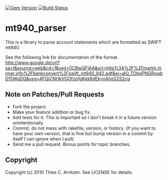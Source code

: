 [![Gem Version](https://badge.fury.io/rb/mt940_parser.svg)](http://badge.fury.io/rb/mt940_parser)
[![Build Status](https://github.com/betterplace/mt940_parser/workflows/tests/badge.svg)](https://github.com/betterplace/mt940_parser/actions)

# mt940_parser

This is a library to parse account statements which are formatted as SWIFT mt940.

See the following link for documentation of the format.
http://www.google.de/url?sa=t&source=web&cd=1&ved=0CBwQFjAA&url=http%3A%2F%2Fmartin.hinner.info%2Fbankconvert%2Fswift_mt940_942.pdf&ei=alO_TObpPNGRswbD15WqDQ&usg=AFQjCNHkVGOfzofgKkk6dEkynAho02S2cg

## Note on Patches/Pull Requests

* Fork the project.
* Make your feature addition or bug fix.
* Add tests for it. This is important so I don't break it in a
  future version unintentionally.
* Commit, do not mess with rakefile, version, or history.
  (if you want to have your own version, that is fine but bump version in a commit by itself I can ignore when I pull)
* Send me a pull request. Bonus points for topic branches.

## Copyright

Copyright (c) 2010 Thies C. Arntzen. See LICENSE for details.
